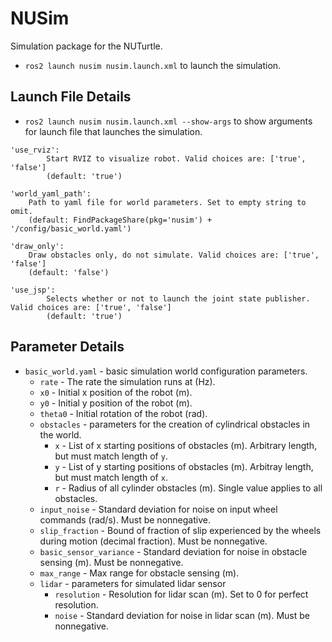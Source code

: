 # NUSim 
Simulation package for the NUTurtle.
* `ros2 launch nusim nusim.launch.xml` to launch the simulation.

## Launch File Details
* `ros2 launch nusim nusim.launch.xml --show-args` to show arguments for launch file that launches the simulation.

```
'use_rviz':
        Start RVIZ to visualize robot. Valid choices are: ['true', 'false']
        (default: 'true')

'world_yaml_path':
    Path to yaml file for world parameters. Set to empty string to omit.
    (default: FindPackageShare(pkg='nusim') + '/config/basic_world.yaml')

'draw_only':
    Draw obstacles only, do not simulate. Valid choices are: ['true', 'false']
    (default: 'false')

'use_jsp':
        Selects whether or not to launch the joint state publisher. Valid choices are: ['true', 'false']
        (default: 'true')
```

## Parameter Details
* `basic_world.yaml` - basic simulation world configuration parameters.
    * `rate` - The rate the simulation runs at (Hz).
    * `x0` - Initial x position of the robot (m).
    * `y0` - Initial y position of the robot (m).
    * `theta0` - Initial rotation of the robot (rad).
    * `obstacles` - parameters for the creation of cylindrical obstacles in the world.
        * `x` - List of x starting positions of obstacles (m). Arbitrary length, but must match length of `y`.
        * `y` - List of y starting positions of obstacles (m). Arbitray length, but must match length of `x`.
        * `r` - Radius of all cylinder obstacles (m). Single value applies to all obstacles.
    * `input_noise` - Standard deviation for noise on input wheel commands (rad/s). Must be nonnegative.
    * `slip_fraction` - Bound of fraction of slip experienced by the wheels during motion (decimal fraction). Must be nonnegative.
    * `basic_sensor_variance` - Standard deviation for noise in obstacle sensing (m). Must be nonnegative.
    * `max_range` - Max range for obstacle sensing (m).
    * `lidar` - parameters for simulated lidar sensor
        * `resolution` - Resolution for lidar scan (m). Set to 0 for perfect resolution.
        * `noise` - Standard deviation for noise in lidar scan (m). Must be nonnegative.
